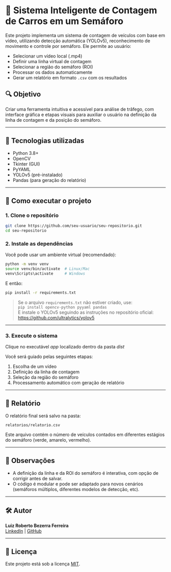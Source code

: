 # 🚦 Sistema Inteligente de Contagem de Carros em um Semáforo

Este projeto implementa um sistema de contagem de veículos com base em vídeo, utilizando detecção automática (YOLOv5), reconhecimento de movimento e controle por semáforo. Ele permite ao usuário:

- Selecionar um vídeo local (.mp4)
- Definir uma linha virtual de contagem
- Selecionar a região do semáforo (ROI)
- Processar os dados automaticamente
- Gerar um relatório em formato `.csv` com os resultados

## 🔍 Objetivo

Criar uma ferramenta intuitiva e acessível para análise de trâfego, com interface gráfica e etapas visuais para auxiliar o usuário na definição da linha de contagem e da posição do semáforo.

---

## 🧰 Tecnologias utilizadas

- Python 3.8+
- OpenCV
- Tkinter (GUI)
- PyYAML
- YOLOv5 (pré-instalado)
- Pandas (para geração do relatório)

---

## 🚀 Como executar o projeto

### 1. Clone o repositório

```bash
git clone https://github.com/seu-usuario/seu-repositorio.git
cd seu-repositorio
```

### 2. Instale as dependências

Você pode usar um ambiente virtual (recomendado):

```bash
python -m venv venv
source venv/bin/activate  # Linux/Mac
venv\Scripts\activate     # Windows
```

E então:

```bash
pip install -r requirements.txt
```

> Se o arquivo `requirements.txt` não estiver criado, use:  
> `pip install opencv-python pyyaml pandas`  
> E instale o YOLOv5 seguindo as instruções no repositório oficial: https://github.com/ultralytics/yolov5

---

### 3. Execute o sistema

Clique no executável *app* localizado dentro da pasta *dist*

Você será guiado pelas seguintes etapas:

1. Escolha de um vídeo
2. Definição da linha de contagem
3. Seleção da região do semáforo
4. Processamento automático com geração de relatório

---

## 📄 Relatório

O relatório final será salvo na pasta:

```
relatorios/relatorio.csv
```

Este arquivo contém o número de veículos contados em diferentes estágios do semáforo (verde, amarelo, vermelho).

---

## 📌 Observações

- A definição da linha e da ROI do semáforo é interativa, com opção de corrigir antes de salvar.
- O código é modular e pode ser adaptado para novos cenários (semáforos múltiplos, diferentes modelos de detecção, etc).

---

## 🛠 Autor

**Luiz Roberto Bezerra Ferreira**  
[LinkedIn](https://linkedin.com/in/luiz-bferreira) | [GitHub](https://github.com/roboberto1403)

---

## 📄 Licença

Este projeto está sob a licença [MIT](https://opensource.org/license/MIT).


